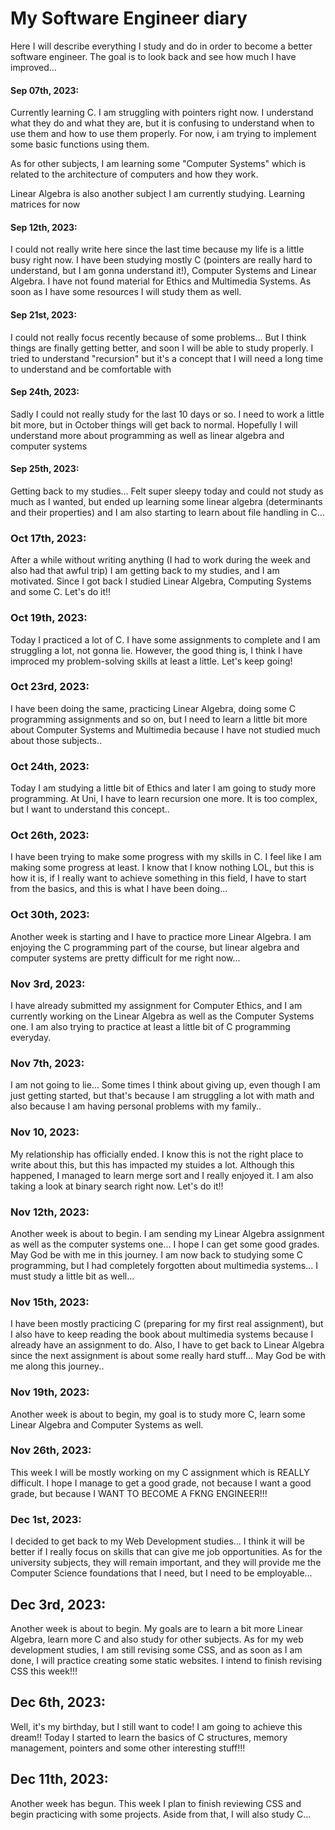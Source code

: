 # My Software Engineer diary

Here I will describe everything I study and do in order to become a better software engineer. The goal is to look back and see how much I have improved...


#### Sep 07th, 2023:

Currently learning C. I am struggling with pointers right now. I understand what they do and what they are, but it is confusing to understand when to use them and how to use them properly. For now, i am trying to implement some basic functions using them.

As for other subjects, I am learning some "Computer Systems" which is related to the architecture of computers and how they work.

Linear Algebra is also another subject I am currently studying. Learning matrices for now


#### Sep 12th, 2023:

I could not really write here since the last time because my life is  a little busy right now. I have been studying mostly C (pointers are really hard to understand, but I am gonna understand it!), Computer Systems and Linear Algebra. I have not found material for Ethics and Multimedia Systems. As soon as I have some resources I will study them as well. 


#### Sep 21st, 2023:

I could not really focus recently because of some problems... But I think things are finally getting better, and soon I will be able to study properly. I tried to understand "recursion" but it's a concept that I will need a long time to understand and be comfortable with


#### Sep 24th, 2023:

Sadly I could not really study for the last 10 days or so. I need to work a little bit more, but in October things will get back to normal. Hopefully I will understand more about programming as well as linear algebra and computer systems


#### Sep 25th, 2023:

Getting back to my studies... Felt super sleepy today and could not study as much as I wanted, but ended up learning some linear algebra (determinants and their properties) and I am also starting to learn about file handling in C...


### Oct 17th, 2023:

After a while without writing anything (I had to work during the week and also had that awful trip) I am getting back to my studies, and I am motivated. Since I got back I studied Linear Algebra, Computing Systems and some C. Let's do it!!


### Oct 19th, 2023:

Today I practiced a lot of C. I have some assignments to complete and I am struggling a lot, not gonna lie. However, the good thing is, I think I have improced my problem-solving skills at least a little. Let's keep going!


### Oct 23rd, 2023:

I have been doing the same, practicing Linear Algebra, doing some C programming assignments and so on, but I need to learn a little bit more about Computer Systems and Multimedia because I have not studied much about those subjects..


### Oct 24th, 2023:

Today I am studying a little bit of Ethics and later I am going to study more programming. At Uni, I have to learn recursion one more. It is too complex, but I want to understand this concept..


### Oct 26th, 2023:

I have been trying to make some progress with my skills in C. I feel like I am making some progress at least. I know that I know nothing LOL, but this is how it is, if I really want to achieve something in this field, I have to start from the basics, and this is what I have been doing...


### Oct 30th, 2023:

Another week is starting and I have to practice more Linear Algebra. I am enjoying the C programming part of the course, but linear algebra and computer systems are pretty difficult for me right now...


### Nov 3rd, 2023:

I have already submitted my assignment for Computer Ethics, and I am currently working on the Linear Algebra as well as the Computer Systems one. I am also trying to practice at least a little bit of C programming everyday.


### Nov 7th, 2023:

I am not going to lie... Some times I think about giving up, even though I am just getting started, but that's because I am struggling a lot with math and also because I am having personal problems with my family..


### Nov 10, 2023:

My relationship has officially ended. I know this is not the right place to write about this, but this has impacted my stuides a lot. Although this happened, I managed to learn merge sort and I really enjoyed it. I am also taking a look at binary search right now. Let's do it!!


### Nov 12th, 2023:

Another week is about to begin. I am sending my Linear Algebra assignment as well as the computer systems one... I hope I can get some good grades. May God be with me in this journey. I am now back to studying some C programming, but I had completely forgotten about multimedia systems... I must study a little bit as well...


### Nov 15th, 2023:

I have been mostly practicing C (preparing for my first real assignment), but I also have to keep reading the book about multimedia systems because I already have an assignment to do. Also, I have to get back to Linear Algebra since the next assignment is about some really hard stuff... May God be with me along this journey..


### Nov 19th, 2023:

Another week is about to begin, my goal is to study more C, learn some Linear Algebra and Computer Systems as well.


### Nov 26th, 2023:

This week I will be mostly working on my C assignment which is REALLY difficult. I hope I manage to get a good grade, not because I want a good grade, but because I WANT TO BECOME A FKNG ENGINEER!!!


### Dec 1st, 2023:

I decided to get back to my Web Development studies... I think it will be better if I really focus on skills that can give me job opportunities. As for the university subjects, they will remain important, and they will provide me the Computer Science foundations that I need, but I need to be employable...


## Dec 3rd, 2023:

Another week is about to begin. My goals are to learn a bit more Linear Algebra, learn more C and also study for other subjects. As for my web development studies, I am still revising some CSS, and as soon as I am done, I will practice creating some static websites. I intend to finish revising CSS this week!!!


## Dec 6th, 2023:

Well, it's my birthday, but I still want to code! I am going to achieve this dream!! Today I started to learn the basics of C structures, memory management, pointers and some other interesting stuff!!!

## Dec 11th, 2023:

Another week has begun. This week I plan to finish reviewing CSS and begin practicing with some projects. Aside from that, I will also study C...
